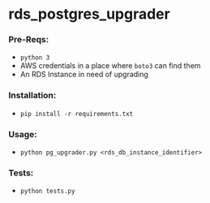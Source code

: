 # rds_postgres_upgrader

### Pre-Reqs:
- `python 3`
- AWS credentials in a place where `boto3` can find them
- An RDS Instance in need of upgrading

### Installation:
- `pip install -r requirements.txt`

### Usage:
- `python pg_upgrader.py <rds_db_instance_identifier>`


### Tests:
- `python tests.py`